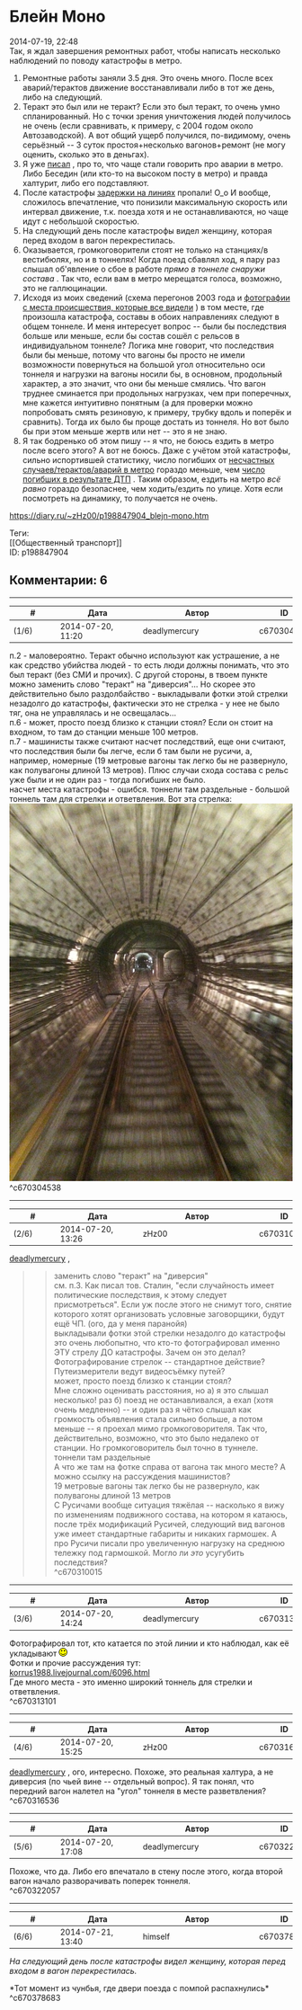 Блейн Моно
==========

  
2014-07-19, 22:48  
 Так, я ждал завершения ремонтных работ, чтобы написать несколько наблюдений по поводу катастрофы в метро.   
   
 1. Ремонтные работы заняли 3.5 дня. Это очень много. После всех аварий/терактов движение восстанавливали либо в тот же день, либо на следующий.   
 2. Теракт это был или не теракт? Если это был теракт, то очень умно спланированный. Но с точки зрения уничтожения людей получилось не очень (если сравнивать, к примеру, с 2004 годом около Автозаводской). А вот общий ущерб получился, по-видимому, очень серьёзный -- 3 суток простоя+несколько вагонов+ремонт (не могу оценить, сколько это в деньгах).   
 3. Я уже  [писал](Информационная%20атака)  , про то, что чаще стали говорить про аварии в метро. Либо Беседин (или кто-то на высоком посту в метро) и правда халтурит, либо его подставляют.   
 4. После катастрофы  [задержки на линиях](Об%20интервалах%20движения%20поездов%20в%20московском%20метро)  пропали! О\_о И вообще, сложилось впечатление, что понизили максимальную скорость или интервал движение, т.к. поезда хотя и не останавливаются, но чаще идут с небольшой скоростью.   
 5. На следующий день после катастрофы видел женщину, которая перед входом в вагон перекрестилась.   
 6. Оказывается, громкоговорители стоят не только на станциях/в вестибюлях, но и в тоннелях! Когда поезд сбавлял ход, я пару раз слышал об'явление о сбое в работе  *прямо в тоннеле снаружи состава*  . Так что, если вам в метро мерещатся голоса, возможно, это не галлюцинации.   
 7. Исходя из моих сведений (схема перегонов 2003 года и  [фотографии с места происшествия, которые все видели](http://www.mk.ru/photo/gallery/8782-135688.html)  ) в том месте, где произошла катастрофа, составы в обоих направлениях следуют в общем тоннеле. И меня интересует вопрос -- были бы последствия больше или меньше, если бы состав сошёл с рельсов в индивидуальном тоннеле? Логика мне говорит, что последствия были бы меньше, потому что вагоны бы просто не имели возможности повернуться на большой угол относительно оси тоннеля и нагрузки на вагоны носили бы, в основном, продольный характер, а это значит, что они бы меньше смялись. Что вагон труднее сминается при продольных нагрузках, чем при поперечных, мне кажется интуитивно понятным (а для проверки можно попробовать смять резиновую, к примеру, трубку вдоль и поперёк и сравнить). Тогда их было бы проще достать из тоннеля. Но вот было бы при этом меньше жертв или нет -- это я не знаю.   
 8. Я так бодренько об этом пишу -- я что, не боюсь ездить в метро после всего этого? А вот не боюсь. Даже с учётом этой катастрофы, сильно испортившей статистику, число погибших от  [несчастных случаев/терактов/аварий в метро](https://ru.wikipedia.org/wiki/%D0%90%D0%B2%D0%B0%D1%80%D0%B8%D0%B8_%D0%B8_%D1%82%D0%B5%D1%80%D0%B0%D0%BA%D1%82%D1%8B_%D0%B2_%D0%9C%D0%BE%D1%81%D0%BA%D0%BE%D0%B2%D1%81%D0%BA%D0%BE%D0%BC_%D0%BC%D0%B5%D1%82%D1%80%D0%BE%D0%BF%D0%BE%D0%BB%D0%B8%D1%82%D0%B5%D0%BD%D0%B5)  гораздо меньше, чем  [число погибших в результате ДТП](http://finam.info/news/smertnost-na-dorogah-moskvi-poshla-na-spad/)  . Таким образом, ездить на метро  *всё равно*  гораздо безопаснее, чем ходить/ездить по улице. Хотя если посмотреть на динамику, то получается не очень.   
  
<https://diary.ru/~zHz00/p198847904_blejn-mono.htm>  
  
Теги:  
[[Общественный транспорт]]  
ID: p198847904  


Комментарии: 6
--------------

  


---



|         #         |              Дата              |                     Автор                     |           ID           |
| --- | --- | --- | --- |
| (1/6) | 2014-07-20, 11:20 | deadlymercury | c670304538 |

  
 п.2 - маловероятно. Теракт обычно используют как устрашение, а не как средство убийства людей - то есть люди должны понимать, что это был теракт (без СМИ и прочих). С другой стороны, в твоем пункте можно заменить слово "теракт" на "диверсия"... Но скорее это действительно было раздолбайство - выкладывали фотки этой стрелки незадолго до катастрофы, фактически это не стрелка - у нее не было тяг, она не управлялась и не освещалась...   
 п.6 - может, просто поезд близко к станции стоял? Если он стоит на входном, то там до станции меньше 100 метров.   
 п.7 - машинисты также считают насчет последствий, еще они считают, что последствия были бы легче, если б там были не русичи, а, например, номерные (19 метровые вагоны так легко бы не развернуло, как полувагоны длиной 13 метров). Плюс случаи схода состава с рельс уже были и не один раз - тогда погибших не было.   
 насчет места катастрофы - ошибся. тоннели там раздельные - большой тоннель там для стрелки и ответвления. Вот эта стрелка:   
 ![](pics/11959_original.jpg)   
 ^c670304538

---



|         #         |              Дата              |                     Автор                     |           ID           |
| --- | --- | --- | --- |
| (2/6) | 2014-07-20, 13:26 | zHz00 | c670310015 |

  
  [deadlymercury](http://crazysupp.diary.ru "Записки безумного саппорта")  ,   
 >>заменить слово "теракт" на "диверсия"   
 см. п.3. Как писал тов. Сталин, "если случайность имеет политические последствия, к этому следует присмотреться". Если уж после этого не снимут того, снятие которого хотят организовать условные заговорщики, будут ещё ЧП. (ого, да у меня паранойя)   
 >>выкладывали фотки этой стрелки незадолго до катастрофы   
 это очень любопытно, что кто-то фотографировал именно ЭТУ стрелу ДО катастрофы. Зачем он это делал? Фотографирование стрелок -- стандартное действие? Путеизмерители ведут видеосъёмку путей?   
 >>может, просто поезд близко к станции стоял?   
 Мне сложно оценивать расстояния, но а) я это слышал несколько! раз б) поезд не останавливался, а ехал (хотя очень медленно) -- и один раз я чётко слышал как громкость объявления стала сильно больше, а потом меньше -- я проехал мимо громкоговорителя. Так что, действительно, возможно, что это было недалеко от станции. Но громкоговоритель был точно в туннеле.   
 >>тоннели там раздельные   
 А что же там на фотке справа от вагона так много месте? А можно ссылку на рассуждения машинистов?   
 >>19 метровые вагоны так легко бы не развернуло, как полувагоны длиной 13 метров   
 С Русичами вообще ситуация тяжёлая -- насколько я вижу по изменениям подвижного состава, на котором я катаюсь, после трёх модификаций Русичей, следующий вид вагонов уже имеет стандартные габариты и никаких гармошек. А про Русичи писали про увеличенную нагрузку на среднюю тележку под гармошкой. Могло ли  *это*  усугубить последствия?   
 ^c670310015

---



|         #         |              Дата              |                     Автор                     |           ID           |
| --- | --- | --- | --- |
| (3/6) | 2014-07-20, 14:24 | deadlymercury | c670313101 |

  
 Фотографировал тот, кто катается по этой линии и кто наблюдал, как её укладывают ![:)](pics/3.gif)   
 Фотки и прочие рассуждения тут:   
  [korrus1988.livejournal.com/6096.html](http://korrus1988.livejournal.com/6096.html)    
 Где много места - это именно широкий тоннель для стрелки и ответвления.   
 ^c670313101

---



|         #         |              Дата              |                     Автор                     |           ID           |
| --- | --- | --- | --- |
| (4/6) | 2014-07-20, 15:25 | zHz00 | c670316536 |

  
  [deadlymercury](http://crazysupp.diary.ru "Записки безумного саппорта")  , ого, интересно. Похоже, это реальная халтура, а не диверсия (по чьей вине -- отдельный вопрос). Я так понял, что передний вагон налетел на "угол" тоннеля в месте разветвления?   
 ^c670316536

---



|         #         |              Дата              |                     Автор                     |           ID           |
| --- | --- | --- | --- |
| (5/6) | 2014-07-20, 17:08 | deadlymercury | c670322057 |

  
 Похоже, что да. Либо его впечатало в стену после этого, когда второй вагон начало разворачивать поперек тоннеля.   
 ^c670322057

---



|         #         |              Дата              |                     Автор                     |           ID           |
| --- | --- | --- | --- |
| (6/6) | 2014-07-21, 13:40 | himself | c670378683 |

  
  *На следующий день после катастрофы видел женщину, которая перед входом в вагон перекрестилась.*    
   
 \*Тот момент из чунбья, где двери поезда с помпой распахнулись\*   
 ^c670378683